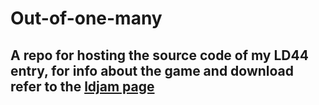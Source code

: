 # Out-of-one-many
## A repo for hosting the source code of my LD44 entry, for info about the game and download refer to the [ldjam page](https://ldjam.com/events/ludum-dare/44/out-of-one-many)
